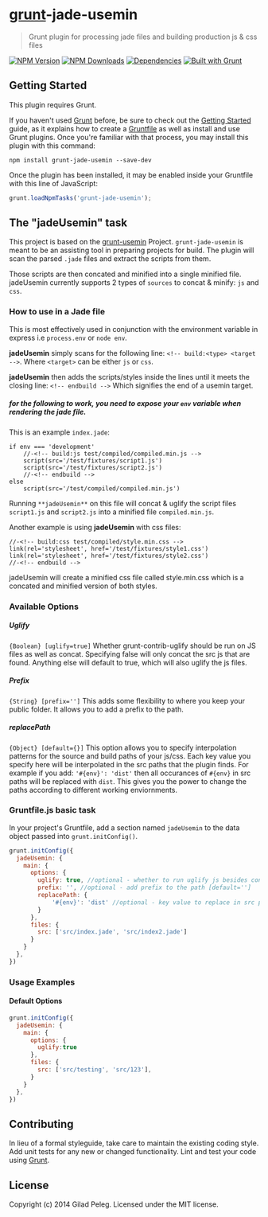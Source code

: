 # [grunt](http://gruntjs.com/)-jade-usemin
> Grunt plugin for processing jade files and building production js & css files

[![NPM Version](http://img.shields.io/npm/v/grunt-jade-usemin.svg?style=flat)](https://npmjs.org/package/grunt-jade-usemin)
[![NPM Downloads](http://img.shields.io/npm/dm/grunt-jade-usemin.svg?style=flat)](https://npmjs.org/package/grunt-jade-usemin)
[![Dependencies](http://img.shields.io/gemnasium/pgilad/grunt-jade-usemin.svg?style=flat)](https://gemnasium.com/pgilad/grunt-jade-usemin)
[![Built with Grunt](https://cdn.gruntjs.com/builtwith.png)](http://gruntjs.com/)

## Getting Started
This plugin requires Grunt.

If you haven't used [Grunt](http://gruntjs.com/) before, be sure to check out the [Getting Started](http://gruntjs.com/getting-started) guide, as it explains how to create a [Gruntfile](http://gruntjs.com/sample-gruntfile) as well as install and use Grunt plugins. Once you're familiar with that process, you may install this plugin with this command:

```shell
npm install grunt-jade-usemin --save-dev
```

Once the plugin has been installed, it may be enabled inside your Gruntfile with this line of JavaScript:

```js
grunt.loadNpmTasks('grunt-jade-usemin');
```

## The "jadeUsemin" task

This project is based on the [grunt-usemin](https://github.com/yeoman/grunt-usemin) Project.
`grunt-jade-usemin` is meant to be an assisting tool in preparing projects for build.
The plugin will scan the parsed `.jade` files and extract the scripts from them.

Those scripts are then concated and minified into a single minified file.
jadeUsemin currently supports 2 types of `sources` to concat & minify: `js` and `css`.

### How to use in a Jade file

This is most effectively used in conjunction with the environment variable in express
i.e `process.env` or `node env`.

**jadeUsemin** simply scans for the following line: `<!-- build:<type> <target -->`.
Where `<target>` can be either `js` or `css`.

**jadeUsemin** then adds the scripts/styles inside the lines until it meets the closing line:
`<!-- endbuild -->` Which signifies the end of a usemin target.

##### for the following to work, you need to expose your `env` variable when rendering the jade file.
This is an example `index.jade`:

```jade
if env === 'development'
    //-<!-- build:js test/compiled/compiled.min.js -->
    script(src='/test/fixtures/script1.js')
    script(src='/test/fixtures/script2.js')
    //-<!-- endbuild -->
else
    script(src='/test/compiled/compiled.min.js')
```

Running `**jadeUsemin**` on this file will concat & uglify the script files `script1.js` and `script2.js`
into a minified file `compiled.min.js`.

Another example is using **jadeUsemin** with css files:
```jade
//-<!-- build:css test/compiled/style.min.css -->
link(rel='stylesheet', href='/test/fixtures/style1.css')
link(rel='stylesheet', href='/test/fixtures/style2.css')
//-<!-- endbuild -->
```

jadeUsemin will create a minified css file called style.min.css which is a concated and minified version of both styles.

### Available Options

##### Uglify
`{Boolean} [uglify=true]` Whether grunt-contrib-uglify should be run on JS files as well as concat.
Specifying false will only concat the src js that are found.
Anything else will default to true, which will also uglify the js files.

##### Prefix
`{String} [prefix='']` This adds some flexibility to where you keep your public folder. It
allows you to add a prefix to the path.

##### replacePath
`{Object} [default={}]` This option allows you to specify interpolation patterns for the source and build paths of your js/css.
Each key value you specify here will be interpolated in the src paths that the plugin finds.
For example if you add: `'#{env}': 'dist'` then all occurances of `#{env}` in src paths will be replaced with `dist`.
This gives you the power to change the paths according to different working enviornments.

### Gruntfile.js basic task
In your project's Gruntfile, add a section named `jadeUsemin` to the data object passed into `grunt.initConfig()`.

```js
grunt.initConfig({
  jadeUsemin: {
    main: {
      options: {
        uglify: true, //optional - whether to run uglify js besides concat [default=true]
        prefix: '', //optional - add prefix to the path [default='']
        replacePath: {
            '#{env}': 'dist' //optional - key value to replace in src path
        }
      },
      files: {
        src: ['src/index.jade', 'src/index2.jade']
      }
    }
  },
})
```

### Usage Examples

#### Default Options

```js
grunt.initConfig({
  jadeUsemin: {
    main: {
      options: {
        uglify:true
      },
      files: {
        src: ['src/testing', 'src/123'],
      }
    }
  },
})
```

## Contributing
In lieu of a formal styleguide, take care to maintain the existing coding style. Add unit tests for any new or changed functionality. Lint and test your code using [Grunt](http://gruntjs.com/).

## License
Copyright (c) 2014 Gilad Peleg. Licensed under the MIT license.
